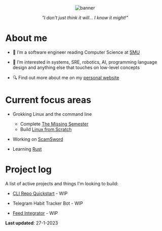 <p align="center">
  <img alt="banner" src="https://user-images.githubusercontent.com/45187465/189823863-3fcd9393-263c-44ea-b87b-168c16460fd4.png">
</p>

<p align="center"><i>"I don't just think it will... I know it might!"</i></p>

# About me
- 👋 I’m a software engineer reading Computer Science at [SMU](https://smu.edu.sg)

- 👀 I’m interested in systems, SRE, robotics, AI, programming language design and anything else that touches on low-level concepts

- 🔍 Find out more about me on my [personal website](https://emmaneugene.github.io)

# Current focus areas

- Grokking Linux and the command line 
   - Complete [The Missing Semester](https://missing.csail.mit.edu/)
   - Build [Linux from Scratch](https://www.linuxfromscratch.org/)

- Working on [ScamSword](https://github.com/FYP-ScamSword)
  
- Learning [Rust](https://doc.rust-lang.org/book/)

# Project log

A list of active projects and things I'm looking to build:

- [CLI Repo Quickstart](https://github.com/emmaneugene/cli-repo-quickstart) - WIP

- Telegram Habit Tracker Bot - WIP

- [Feed Integrator](https://github.com/emmaneugene/feed-integrator) - WIP

**Last updated**: 27-1-2023

<!---
emmaneugene/emmaneugene is a ✨ special ✨ repository because its `README.md` (this file) appears on your GitHub profile.
You can click the Preview link to take a look at your changes.
--->
